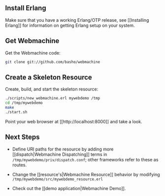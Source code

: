 ## Install Erlang

Make sure that you have a working Erlang/OTP release, see [[Installing Erlang]]
for information on getting Erlang setup on your system.

## Get Webmachine

Get the Webmachine code:

```bash
git clone git://github.com/basho/webmachine
```

## Create a Skeleton Resource

Create, build, and start the skeleton resource:

```bash
./scripts/new_webmachine.erl mywebdemo /tmp
cd /tmp/mywebdemo
make
./start.sh
```

Point your web browser at [[http://localhost:8000]] and take a look.

## Next Steps

* Define URI paths for the resource by adding more
  [[dispatch|Webmachine Dispatching]] terms in
  `/tmp/mywebdemo/priv/dispatch.conf`; other frameworks refer to these
  as routes.

* Change the [[resource's|Webmachine Resource]] behavior by modifying
  `/tmp/mywebdemo/src/mywebdemo_resource.erl`

* Check out the [[demo application|Webmachine Demo]].
